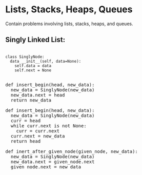 # Lists, Stacks, Heaps, Queues
Contain problems involving lists, stacks, heaps, and queues.

## Singly Linked List:
<pre>
  <code>
class SinglyNode:
  data __init__(self, data=None):
    self.data = data
    self.next = None
  </code>

def insert_begin(head, new_data):
  new_data = SinglyNode(new_data)
  new_data.next = head
  return new_data
  
def insert_begin(head, new_data):
  new_data = SinglyNode(new_data)
  curr = head
  while curr.next is not None:
    curr = curr.next
  curr.next = new_data
  return head

def inert_after_given_node(given_node, new_data):
  new_data = SinglyNode(new_data)
  new_data.next = given_node.next
  given_node.next = new_data
</pre>
